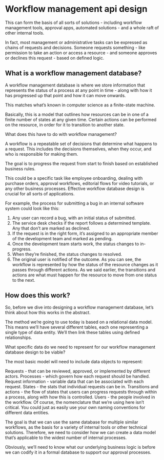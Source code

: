 # Workflow management api design

This can form the basis of all sorts of solutions - including workflow management tools, approval apps, automated solutions - and a whole raft of other internal tools.

In fact, most management or administrative tasks can be expressed as chains of requests and decisions. Someone requests something - like permission to take an action or access a resource - and someone approves or declines this request - based on defined logic.

## What is a workflow management database?
A workflow management database is where we store information that represents the status of a process at any point in time - along with how it has progressed up that point and how it can move onwards.

This matches what’s known in computer science as a finite-state machine.

Basically, this is a model that outlines how resources can be in one of a finite number of states at any given time. Certain actions can be performed on the resource, in order for it to transition to another state.

What does this have to do with workflow management?

A workflow is a repeatable set of decisions that determine what happens to a request. This includes the decisions themselves, when they occur, and who is responsible for making them.

The goal is to progress the request from start to finish based on established business rules.

This could be a specific task like employee onboarding, dealing with purchase orders, approval workflows, editorial flows for video tutorials, or any other business processes. Effective workflow database design is crucial for all sorts of applications.

For example, the process for submitting a bug in an internal software system could look like this:

1. Any user can record a bug, with an initial status of submitted.
2. The service desk checks if the report follows a determined template. Any that don’t are marked as declined.
3. If the request is in the right form, it’s assigned to an appropriate member of the development team and marked as pending.
4. Once the development team starts work, the status changes to in-progress.
5. When they’re finished, the status changes to resolved.
6. The original user is notified of the outcome.
As you can see, the workflow is represented by how the status of the resource changes as it passes through different actions. As we said earlier, the transitions and actions are what must happen for the resource to move from one status to the next.


## How does this work?
So, before we dive into designing a workflow management database, let’s think about how this works in the abstract.

The method we’re going to use today is based on a relational data model. This means we’ll have several different tables, each one representing a single type of data entity. We’ll then link these tables using defined relationships.

What specific data do we need to represent for our workflow management database design to be viable?

The most basic model will need to include data objects to represent:

Requests - that can be reviewed, approved, or implemented by different actors.
Processes - which govern how each request should be handled.
Request information - variable data that can be associated with each request.
States - the stats that individual requests can be in.
Transitions and actions - the flow of states that users can progress requests through within a process, along with how this is controlled.
Users - the people involved in the workflow.
Of course, the nomenclature that we’re using here isn’t critical. You could just as easily use your own naming conventions for different data entities.

The goal is that we can use the same database for multiple similar workflows, as the basis for a variety of internal tools or other technical solutions. Therefore, we need to consider how we can create a data model that’s applicable to the widest number of internal processes.

Obviously, we’ll need to know what our underlying business logic is before we can codify it in a formal database to support our approval processes.